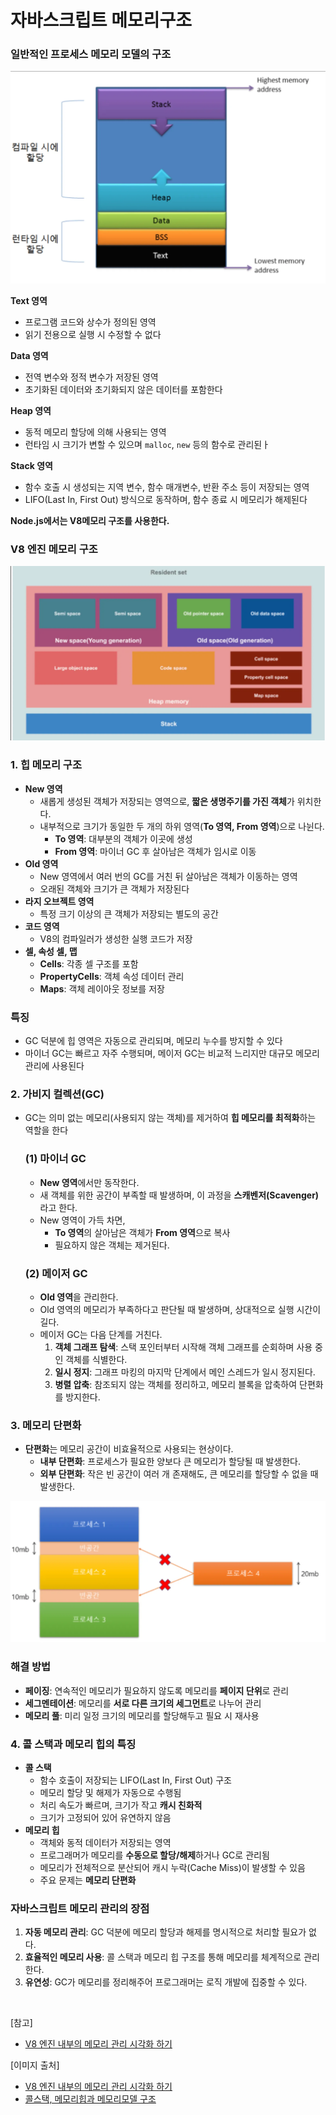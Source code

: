 # 자바스크립트 메모리구조

### 일반적인 프로세스 메모리 모델의 구조

![memory structure](././images/memory_structure_1.png)

**Text 영역**

- 프로그램 코드와 상수가 정의된 영역
- 읽기 전용으로 실행 시 수정할 수 없다

**Data 영역**

- 전역 변수와 정적 변수가 저장된 영역
- 초기화된 데이터와 초기화되지 않은 데이터를 포함한다

**Heap 영역**

- 동적 메모리 할당에 의해 사용되는 영역
- 런타임 시 크기가 변할 수 있으며 `malloc`, `new` 등의 함수로 관리된ㅏ

**Stack 영역**

- 함수 호출 시 생성되는 지역 변수, 함수 매개변수, 반환 주소 등이 저장되는 영역
- LIFO(Last In, First Out) 방식으로 동작하며, 함수 종료 시 메모리가 해제된다

**Node.js에서는 V8메모리 구조를 사용한다.**

### V8 엔진 메모리 구조

![memory structure V8](././images/memory_structure_2.png)

### 1. **힙 메모리 구조**

- **New 영역**
  - 새롭게 생성된 객체가 저장되는 영역으로, **짧은 생명주기를 가진 객체**가 위치한다.
  - 내부적으로 크기가 동일한 두 개의 하위 영역(**To 영역, From 영역**)으로 나뉜다.
    - **To 영역**: 대부분의 객체가 이곳에 생성
    - **From 영역**: 마이너 GC 후 살아남은 객체가 임시로 이동
- **Old 영역**
  - New 영역에서 여러 번의 GC를 거친 뒤 살아남은 객체가 이동하는 영역
  - 오래된 객체와 크기가 큰 객체가 저장된다
- **라지 오브젝트 영역**
  - 특정 크기 이상의 큰 객체가 저장되는 별도의 공간
- **코드 영역**
  - V8의 컴파일러가 생성한 실행 코드가 저장
- **셀, 속성 셀, 맵**
  - **Cells**: 각종 셀 구조를 포함
  - **PropertyCells**: 객체 속성 데이터 관리
  - **Maps**: 객체 레이아웃 정보를 저장

### **특징**

- GC 덕분에 힙 영역은 자동으로 관리되며, 메모리 누수를 방지할 수 있다
- 마이너 GC는 빠르고 자주 수행되며, 메이저 GC는 비교적 느리지만 대규모 메모리 관리에 사용된다

### 2. **가비지 컬렉션(GC)**

- GC는 의미 없는 메모리(사용되지 않는 객체)를 제거하여 **힙 메모리를 최적화**하는 역할을 한다
  ### **(1) 마이너 GC**
  - **New 영역**에서만 동작한다.
  - 새 객체를 위한 공간이 부족할 때 발생하며, 이 과정을 **스캐벤저(Scavenger)** 라고 한다.
  - New 영역이 가득 차면,
    - **To 영역**의 살아남은 객체가 **From 영역**으로 복사
    - 필요하지 않은 객체는 제거된다.
  ### **(2) 메이저 GC**
  - **Old 영역**을 관리한다.
  - Old 영역의 메모리가 부족하다고 판단될 때 발생하며, 상대적으로 실행 시간이 길다.
  - 메이저 GC는 다음 단계를 거친다.
    1. **객체 그래프 탐색**: 스택 포인터부터 시작해 객체 그래프를 순회하며 사용 중인 객체를 식별한다.
    2. **일시 정지**: 그래프 마킹의 마지막 단계에서 메인 스레드가 일시 정지된다.
    3. **병렬 압축**: 참조되지 않는 객체를 정리하고, 메모리 블록을 압축하여 단편화를 방지한다.

### 3. **메모리 단편화**

- **단편화**는 메모리 공간이 비효율적으로 사용되는 현상이다.
  - **내부 단편화**: 프로세스가 필요한 양보다 큰 메모리가 할당될 때 발생한다.
  - **외부 단편화**: 작은 빈 공간이 여러 개 존재해도, 큰 메모리를 할당할 수 없을 때 발생한다.

![memory fragmentation](././images/memory_structure_3.png)

### **해결 방법**

- **페이징**: 연속적인 메모리가 필요하지 않도록 메모리를 **페이지 단위**로 관리
- **세그멘테이션**: 메모리를 **서로 다른 크기의 세그먼트**로 나누어 관리
- **메모리 풀**: 미리 일정 크기의 메모리를 할당해두고 필요 시 재사용

### 4. **콜 스택과 메모리 힙의 특징**

- **콜 스택**
  - 함수 호출이 저장되는 LIFO(Last In, First Out) 구조
  - 메모리 할당 및 해제가 자동으로 수행됨
  - 처리 속도가 빠르며, 크기가 작고 **캐시 친화적**
  - 크기가 고정되어 있어 유연하지 않음
- **메모리 힙**
  - 객체와 동적 데이터가 저장되는 영역
  - 프로그래머가 메모리를 **수동으로 할당/해제**하거나 GC로 관리됨
  - 메모리가 전체적으로 분산되어 캐시 누락(Cache Miss)이 발생할 수 있음
  - 주요 문제는 **메모리 단편화**

### **자바스크립트 메모리 관리의 장점**

1. **자동 메모리 관리**: GC 덕분에 메모리 할당과 해제를 명시적으로 처리할 필요가 없다.
2. **효율적인 메모리 사용**: 콜 스택과 메모리 힙 구조를 통해 메모리를 체계적으로 관리한다.
3. **유연성**: GC가 메모리를 정리해주어 프로그래머는 로직 개발에 집중할 수 있다.

<br/>

[참고]

- [V8 엔진 내부의 메모리 관리 시각화 하기](https://ui.toast.com/weekly-pick/ko_20200228)

[이미지 출처]

- [V8 엔진 내부의 메모리 관리 시각화 하기](https://ui.toast.com/weekly-pick/ko_20200228)
- [콜스택, 메모리힙과 메모리모델 구조](https://supersfel.tistory.com/entry/%EC%BD%9C%EC%8A%A4%ED%83%9D-%EB%A9%94%EB%AA%A8%EB%A6%AC%ED%9E%99%EA%B3%BC-%EB%A9%94%EB%AA%A8%EB%A6%AC%EB%AA%A8%EB%8D%B8-%EA%B5%AC%EC%A1%B0)
